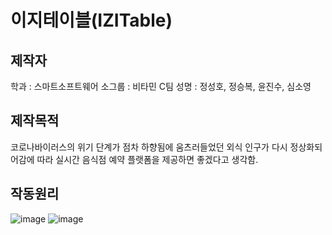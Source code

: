 # 이지테이블(IZITable)


## 제작자

학과 : 스마트소프트웨어
소그룹 : 비타민 C팀
성명 : 정성호, 정승복, 윤진수, 심소영


## 제작목적

코로나바이러스의 위기 단계가 점차 하향됨에 움츠러들었던 외식 인구가 다시 정상화되어감에 따라 실시간 음식점 예약 플랫폼을 제공하면 좋겠다고 생각함.

## 작동원리

![image](https://github.com/bemovie/izitable_20231011/assets/127908469/05ce8115-72d3-40f9-87c8-56460f2ed33e)
![image](https://github.com/bemovie/izitable_20231011/assets/127908469/2ce2e5e5-06ca-4010-98c9-8417ddc461b2)







